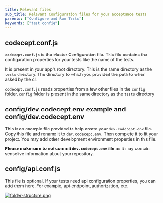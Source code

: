 ```yaml
---
title: Relevant files
sub_title: Relevant Configuration files for your acceptance tests
parents: ["Configure and Run Tests"]
keywords: ["test config"]
---
```


## codecept.conf.js
`codecept.conf.js` is the Master Configuration file. This file contains the configuration properties for your tests like the name of the tests. 

It is present in your app's root directory. This is the same directory as the `tests` directory. The directory to which you provided the path to when asked by the cli.

`codecept.conf.js` reads properties from a few other files in the `config` folder. `config` folder is present in the same directory as the `tests` directory

## config/dev.codecept.env.example and config/dev.codecept.env
This is an example file provided to help create your `dev.codecept.env` file. Copy this file and rename it to `dev.codecept.env`. Then complete it to fit your project. You may add other development environment properties in this file. 

**Please make sure to not commit `dev.codecept.env` file** as it may contain sensetive information about your repository.

## config/api.conf.js
This file is optional. If your tests need api configuration properties, you can add them here. For example, api-endpoint, authorization, etc.


[![folder-structure.png](https://i.postimg.cc/jdtnxg0Q/folder-structure.png)](https://postimg.cc/CdrxJ4Kz)